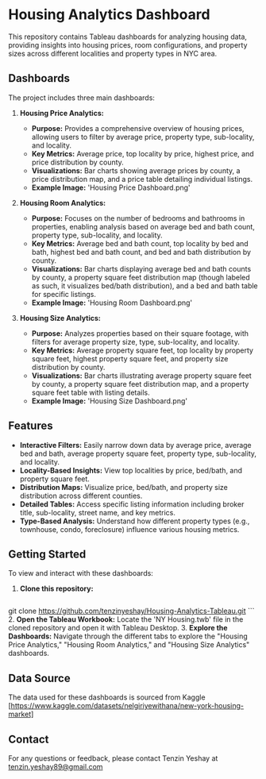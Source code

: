 # Housing Analytics Dashboard

This repository contains Tableau dashboards for analyzing housing data, providing insights into housing prices, room configurations, and property sizes across different localities and property types in NYC area.

## Dashboards

The project includes three main dashboards:

1.  **Housing Price Analytics:**
    * **Purpose:** Provides a comprehensive overview of housing prices, allowing users to filter by average price, property type, sub-locality, and locality.
    * **Key Metrics:** Average price, top locality by price, highest price, and price distribution by county.
    * **Visualizations:** Bar charts showing average prices by county, a price distribution map, and a price table detailing individual listings.
    * **Example Image:** 'Housing Price Dashboard.png'

2.  **Housing Room Analytics:**
    * **Purpose:** Focuses on the number of bedrooms and bathrooms in properties, enabling analysis based on average bed and bath count, property type, sub-locality, and locality.
    * **Key Metrics:** Average bed and bath count, top locality by bed and bath, highest bed and bath count, and bed and bath distribution by county.
    * **Visualizations:** Bar charts displaying average bed and bath counts by county, a property square feet distribution map (though labeled as such, it visualizes bed/bath distribution), and a bed and bath table for specific listings.
    * **Example Image:** 'Housing Room Dashboard.png'

3.  **Housing Size Analytics:**
    * **Purpose:** Analyzes properties based on their square footage, with filters for average property size, type, sub-locality, and locality.
    * **Key Metrics:** Average property square feet, top locality by property square feet, highest property square feet, and property size distribution by county.
    * **Visualizations:** Bar charts illustrating average property square feet by county, a property square feet distribution map, and a property square feet table with listing details.
    * **Example Image:** 'Housing Size Dashboard.png'

## Features

* **Interactive Filters:** Easily narrow down data by average price, average bed and bath, average property square feet, property type, sub-locality, and locality.
* **Locality-Based Insights:** View top localities by price, bed/bath, and property square feet.
* **Distribution Maps:** Visualize price, bed/bath, and property size distribution across different counties.
* **Detailed Tables:** Access specific listing information including broker title, sub-locality, street name, and key metrics.
* **Type-Based Analysis:** Understand how different property types (e.g., townhouse, condo, foreclosure) influence various housing metrics.

## Getting Started

To view and interact with these dashboards:

1.  **Clone this repository:**
    ```bash
  git clone https://github.com/tenzinyeshay/Housing-Analytics-Tableau.git
    ```
2.  **Open the Tableau Workbook:** Locate the 'NY Housing.twb' file in the cloned repository and open it with Tableau Desktop.
3.  **Explore the Dashboards:** Navigate through the different tabs to explore the "Housing Price Analytics," "Housing Room Analytics," and "Housing Size Analytics" dashboards.

## Data Source

 The data used for these dashboards is sourced from Kaggle [https://www.kaggle.com/datasets/nelgiriyewithana/new-york-housing-market]

## Contact

For any questions or feedback, please contact Tenzin Yeshay at tenzin.yeshay89@gmail.com
